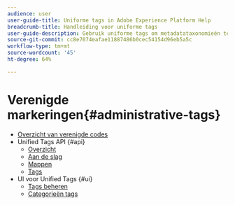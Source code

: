 ```yaml
---
audience: user
user-guide-title: Uniforme tags in Adobe Experience Platform Help
breadcrumb-title: Handleiding voor uniforme tags
user-guide-description: Gebruik uniforme tags om metadatataxonomieën te beheren. Leer hoe u tagcategorieën en tags maakt.
source-git-commit: cc8e7074eafae11887486b0cec54154d96eb5a5c
workflow-type: tm+mt
source-wordcount: '45'
ht-degree: 64%

---
```



# Verenigde markeringen{#administrative-tags}

* [Overzicht van verenigde codes](overview.md)
* Unified Tags API {#api}
   * [Overzicht](api/overview.md)
   * [Aan de slag](api/getting-started.md)
   * [Mappen](api/folders.md)
   * [Tags](api/tags.md)
* UI voor Unified Tags {#ui}
   * [Tags beheren](ui/managing-tags.md)
   * [Categorieën tags](ui/tags-categories.md)
